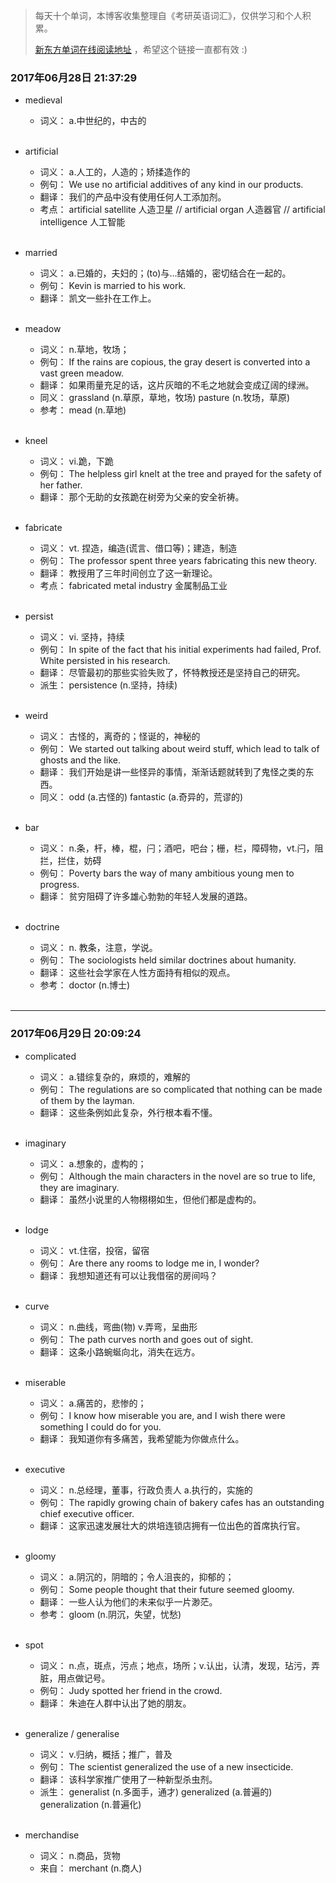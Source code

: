 > 每天十个单词，本博客收集整理自《考研英语词汇》，仅供学习和个人积累。
>
> [新东方单词在线阅读地址](http://download.dogwood.com.cn/online/kychlx/iPhone.html) ，希望这个链接一直都有效 :)


### 2017年06月28日 21:37:29

- medieval
  * 词义：  a.中世纪的，中古的
  <br>

- artificial
  * 词义：  a.人工的，人造的；矫揉造作的
  * 例句：  We use no artificial additives of any kind in our products.
  * 翻译：  我们的产品中没有使用任何人工添加剂。
  * 考点：  artificial satellite 人造卫星 // artificial organ 人造器官 // artificial intelligence 人工智能
  <br>

- married
  * 词义：  a.已婚的，夫妇的；(to)与...结婚的，密切结合在一起的。
  * 例句：  Kevin is married to his work.
  * 翻译：  凯文一些扑在工作上。
  <br>

- meadow
  * 词义：  n.草地，牧场；
  * 例句：  If the rains are copious, the gray desert is converted into a vast green meadow.
  * 翻译：  如果雨量充足的话，这片灰暗的不毛之地就会变成辽阔的绿洲。
  * 同义：  grassland (n.草原，草地，牧场) pasture (n.牧场，草原)
  * 参考：  mead (n.草地)
  <br>

- kneel
  * 词义：  vi.跪，下跪
  * 例句：  The helpless girl knelt at the tree and prayed for the safety of her father.
  * 翻译：  那个无助的女孩跪在树旁为父亲的安全祈祷。
  <br>

- fabricate
  * 词义：  vt. 捏造，编造(谎言、借口等)；建造，制造
  * 例句：  The professor spent three years fabricating this new theory.
  * 翻译：  教授用了三年时间创立了这一新理论。
  * 考点：  fabricated metal industry 金属制品工业
  <br>

- persist
  * 词义：  vi. 坚持，持续
  * 例句：  In spite of the fact that his initial experiments had failed, Prof. White persisted in his research.
  * 翻译：  尽管最初的那些实验失败了，怀特教授还是坚持自己的研究。
  * 派生：  persistence (n.坚持，持续)
  <br>

- weird
  * 词义：  古怪的，离奇的；怪诞的，神秘的
  * 例句：  We started out talking about weird stuff, which lead to talk of ghosts and the like.
  * 翻译：  我们开始是讲一些怪异的事情，渐渐话题就转到了鬼怪之类的东西。
  * 同义：  odd (a.古怪的) fantastic (a.奇异的，荒谬的)
  <br>

- bar
  * 词义：  n.条，杆，棒，棍，闩；酒吧，吧台；栅，栏，障碍物，vt.闩，阻拦，拦住，妨碍
  * 例句：  Poverty bars the way of many ambitious young men to progress.
  * 翻译：  贫穷阻碍了许多雄心勃勃的年轻人发展的道路。
  <br>

- doctrine
  * 词义：  n. 教条，注意，学说。
  * 例句：  The sociologists held similar doctrines about humanity.
  * 翻译：  这些社会学家在人性方面持有相似的观点。
  * 参考：  doctor (n.博士)
  <br>
  
---
### 2017年06月29日 20:09:24

- complicated
  * 词义：  a.错综复杂的，麻烦的，难解的
  * 例句：  The regulations are so complicated that nothing can be made of them by the layman.
  * 翻译：  这些条例如此复杂，外行根本看不懂。
  <br>

- imaginary
  * 词义：  a.想象的，虚构的；
  * 例句：  Although the main characters in the novel are so true to life, they are imaginary.
  * 翻译：  虽然小说里的人物栩栩如生，但他们都是虚构的。
  <br>

- lodge
  * 词义：  vt.住宿，投宿，留宿
  * 例句：  Are there any rooms to lodge me in, I wonder?
  * 翻译：  我想知道还有可以让我借宿的房间吗？
  <br>

- curve
  * 词义：  n.曲线，弯曲(物) v.弄弯，呈曲形
  * 例句：  The path curves north and goes out of sight.
  * 翻译：  这条小路蜿蜒向北，消失在远方。
  <br>

- miserable
  * 词义：  a.痛苦的，悲惨的；
  * 例句：  I know how miserable you are, and I wish there were something I could do for you.
  * 翻译：  我知道你有多痛苦，我希望能为你做点什么。
  <br>

- executive
  * 词义：  n.总经理，董事，行政负责人 a.执行的，实施的
  * 例句：  The rapidly growing chain of bakery cafes has an outstanding chief executive officer.
  * 翻译：  这家迅速发展壮大的烘培连锁店拥有一位出色的首席执行官。
  <br>

- gloomy
  * 词义：  a.阴沉的，阴暗的；令人沮丧的，抑郁的；
  * 例句：  Some people thought that their future seemed gloomy.
  * 翻译：  一些人认为他们的未来似乎一片渺茫。
  * 参考：  gloom (n.阴沉，失望，忧愁)
  <br>

- spot
  * 词义：  n.点，斑点，污点；地点，场所；v.认出，认清，发现，玷污，弄脏，用点做记号。
  * 例句：  Judy spotted her friend in the crowd.
  * 翻译：  朱迪在人群中认出了她的朋友。
  <br>

- generalize / generalise
  * 词义：  v.归纳，概括；推广，普及
  * 例句：  The scientist generalized the use of a new insecticide.
  * 翻译：  该科学家推广使用了一种新型杀虫剂。
  * 派生：  generalist (n.多面手，通才) generalized (a.普遍的) generalization (n.普遍化)
  <br>

- merchandise
  * 词义：  n.商品，货物
  * 来自：  merchant (n.商人)  
  <br>